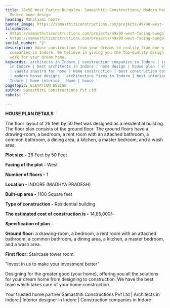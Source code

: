 ```yaml
---
title: 26x50 West Facing Bungalow- Samasthiti Constructions/ Modern house layout/
  Modern home design
heading: Mahalaxmi hoste
banner_image: https://samasthiticonstructions.com/projects/49x90-west-facing-bungalow/
tilephotos:
- https://samasthiticonstructions.com/projects/49x90-west-facing-bungalow/#&gid=1&pid=1
- https://samasthiticonstructions.com/projects/49x90-west-facing-bungalow/#&gid=1&pid=2
serial_number: "2"
description: House construction from your dreams to reality from one of the best construction
  companies in Indore. We believe in giving you the top-quality design and construction
  work for your dream home.
keywords: 'architects in Indore | construction companies in Indore | interior designer
  in Indore | best architects in Indore | home design | house plan | elevation design
  | vaastu shastra for home | Home construction | best construction companies in Indore
  | modern house designs | architecture firms in Indore | best interior designer in
  Indore | home interior | Home | house '
pagetopic: ELEVATION DESIGN
author: Samasthiti Constructions Pvt Ltd
robots: ''

---
```

**HOUSE PLAN DETAILS**

The floor layout of 26 feet by 50 feet was designed as a residential building. The floor plan consists of the ground floor. The ground floors have a drawing-room, a bedroom, a rent room with an attached bathroom, a common bathroom, a dining area, a kitchen, a master bedroom, and a wash area.

**Plot size -** 26 Feet by 50 Feet

**Facing of the plot -** West

**Number of floors -** 1

**Location -** INDORE (MADHYA PRADESH)

**Built-up area -** 1100 Square feet

**Type of construction -** Residential building

**The estimated cost of construction is -** 14,85,000/-

**Specification of plan -**

**Ground floor:** a drawing-room, a bedroom, a rent room with an attached bathroom, a common bathroom, a dining area, a kitchen, a master bedroom, and a wash area.

**First floor:** Staircase tower room.

"Invest in us to make your investment better"

Designing for the greater good {your home}, offering you all the solutions for your dream home from designing to construction. We have the best team which takes care of your home construction.

Your trusted home partner Samasthiti Constructions Pvt Ltd | Architects in Indore | Interior designer in Indore | Construction companies in Indore